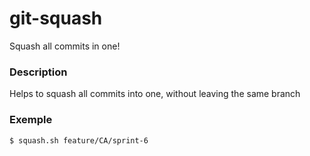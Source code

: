# git-squash
Squash all commits in one!

### Description
Helps to squash all commits into one, without leaving the same branch

### Exemple
```sh
$ squash.sh feature/CA/sprint-6
```
